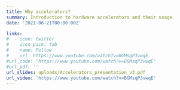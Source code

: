```yaml
---
title: Why accelerators?
summary: Introduction to hardware accelerators and their usage.
date: '2021-06-21T00:00:00Z'

links:
#  - icon: twitter
#    icon_pack: fab
#    name: Follow
#    url: https://www.youtube.com/watch?v=BGMsqP3vwqE
#url_code: 'https://www.youtube.com/watch?v=BGMsqP3vwqE'
#url_pdf: ''
url_slides: uploads/Accelerators_presentation_v3.pdf
url_video: 'https://www.youtube.com/watch?v=BGMsqP3vwqE'
---
```

